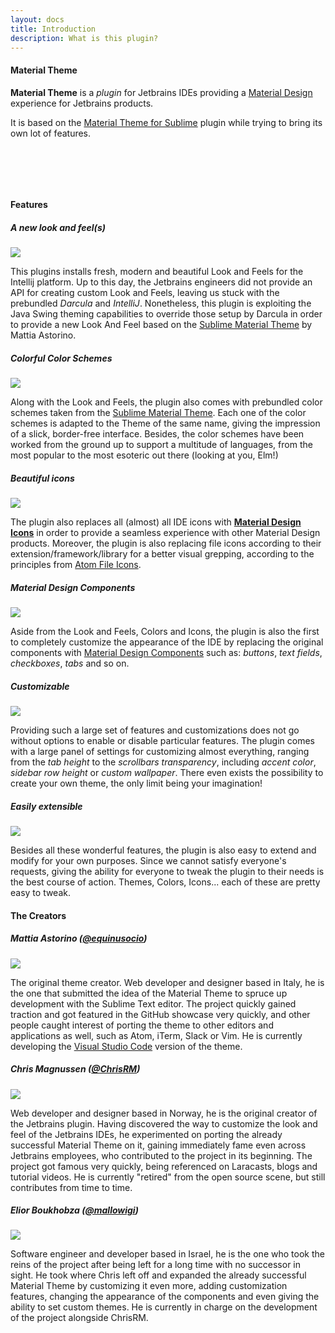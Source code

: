 ```yaml
---
layout: docs
title: Introduction
description: What is this plugin?
---
```


#### Material Theme

**Material Theme** is a *plugin* for Jetbrains IDEs providing a
[Material Design](https://material.io/guidelines/)
experience for Jetbrains products.

It is based on the [Material Theme for Sublime](https://github.com/equinusocio/material-theme) plugin while trying to bring its own lot of features.

<div class="featimg theme-img" style="padding: 2rem"></div>

#### Features

##### A new look and feel(s)

<img class="promo-img" src="{{ site.img_folder | prepend: site.baseurl | replace: '//', '/' }}/lookandfeel.svg">

This plugins installs fresh, modern and beautiful Look and Feels for the Intellij platform.
Up to this day, the Jetbrains engineers did not provide an API for creating custom Look and Feels, leaving us
stuck with the prebundled *Darcula* and *IntelliJ*. Nonetheless, this plugin is exploiting the Java Swing theming capabilities
to override those setup by Darcula in order to provide a new Look And Feel based on the [Sublime Material Theme](https://github.com/equinusocio/material-theme) by Mattia Astorino.

##### Colorful Color Schemes

<img class="promo-img" src="{{ site.img_folder | prepend: site.baseurl | replace: '//', '/' }}/colorschemes.svg">

Along with the Look and Feels, the plugin also comes with prebundled color schemes taken from the [Sublime Material Theme](https://github.com/equinusocio/material-theme).
Each one of the color schemes is adapted to the Theme of the same name, giving the impression of a slick, border-free interface. Besides, the color schemes have been worked from the
ground up to support a multitude of languages, from the most popular to the most esoteric out there (looking at you, Elm!)

##### Beautiful icons

<img class="promo-img" src="{{ site.img_folder | prepend: site.baseurl | replace: '//', '/' }}/icons-folder.svg">


The plugin also replaces all (almost) all IDE icons with [**Material Design Icons**](https://materialdesignicons.com/) in order to provide a seamless experience with
other Material Design products. Moreover, the plugin is also replacing file icons according to their extension/framework/library for a better visual grepping, according
to the principles from [Atom File Icons](https://atom.io/packages/file-icons).

##### Material Design Components

<img class="promo-img" src="{{ site.img_folder | prepend: site.baseurl | replace: '//', '/' }}/background.svg">


Aside from the Look and Feels, Colors and Icons, the plugin is also the first to completely customize the appearance of the IDE
by replacing the original components with [Material Design Components](https://material.io/components/) such as: *buttons*, *text fields*, *checkboxes*, *tabs* and so on.

##### Customizable

<img class="promo-img" src="{{ site.img_folder | prepend: site.baseurl | replace: '//', '/' }}/customizable.svg">


Providing such a large set of features and customizations does not go without options to enable or disable particular features.
The plugin comes with a large panel of settings for customizing almost everything, ranging from the _tab height_ to the _scrollbars transparency_,
including _accent color_, _sidebar row height_ or _custom wallpaper_. There even exists the possibility to create
your own theme, the only limit being your imagination!

##### Easily extensible

<img class="promo-img" src="{{ site.img_folder | prepend: site.baseurl | replace: '//', '/' }}/extensible.svg">


Besides all these wonderful features, the plugin is also easy to extend and modify for your own purposes.
Since we cannot satisfy everyone's requests, giving the ability for everyone to tweak the plugin to their needs
is the best course of action. Themes, Colors, Icons... each of these are pretty easy to tweak.


#### The Creators

##### Mattia Astorino ([@equinusocio](https://github.com/equinusocio))

<img class="avatar-img" src="https://avatars1.githubusercontent.com/u/10454741?v=4&s=460">

The original theme creator. Web developer and designer based in Italy, he is the one that submitted the idea of the Material Theme to spruce up development 
with the Sublime Text editor. The project quickly gained traction and got featured in the GitHub showcase very quickly, and other people caught interest of 
porting the theme to other editors and applications as well, such as Atom, iTerm, Slack or Vim. He is currently developing the [Visual Studio Code](https://github.com/equinusocio/vsc-material-theme)
version of the theme.

##### Chris Magnussen ([@ChrisRM](https://github.com/chrisrm))

<img class="avatar-img" src="https://avatars3.githubusercontent.com/u/309292?v=4&s=460">

Web developer and designer based in Norway, he is the original creator of the Jetbrains plugin. Having discovered the way to customize the look and feel of 
the Jetbrains IDEs, he experimented on porting the already successful Material Theme on it, gaining immediately fame even across Jetbrains employees, who 
contributed to the project in its beginning. The project got famous very quickly, being referenced on Laracasts, blogs and tutorial videos. He is currently "retired" from the
open source scene, but still contributes from time to time.

##### Elior Boukhobza ([@mallowigi](https://github.com/mallowigi))

<img class="avatar-img" src="https://avatars1.githubusercontent.com/u/5015756?v=4&s=460">

Software engineer and developer based in Israel, he is the one who took the reins of the project after being left for a long time with no successor in sight.
He took where Chris left off and expanded the already successful Material Theme by customizing it even more, adding customization features, changing the appearance
of the components and even giving the ability to set custom themes. He is currently in charge on the development of the project alongside ChrisRM.
